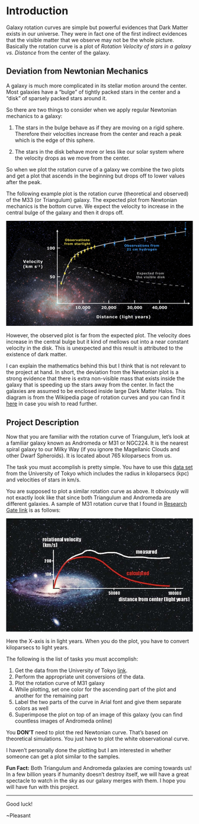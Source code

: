 # Introduction

Galaxy rotation curves are simple but powerful evidences that Dark
Matter exists in our universe. They were in fact one of the first
indirect evidences that the visible matter that we observe may not be
the whole picture. Basically the rotation curve is a plot of *Rotation
Velocity of stars in a galaxy vs. Distance* from the center of the
galaxy.

## Deviation from Newtonian Mechanics

A galaxy is much more complicated in its stellar motion around the
center. Most galaxies have a “bulge” of tightly packed stars in the
center and a “disk” of sparsely packed stars around it.

So there are two things to consider when we apply regular Newtonian
mechanics to a galaxy:

1.  The stars in the bulge behave as if they are moving on a rigid
    sphere. Therefore their velocities increase from the center and
    reach a peak which is the edge of this sphere.

2.  The stars in the disk behave more or less like our solar system
    where the velocity drops as we move from the center.

So when we plot the rotation curve of a galaxy we combine the two plots
and get a plot that ascends in the beginning but drops off to lower
values after the peak.

The following example plot is the rotation curve (theoretical and
observed) of the M33 (or Triangulum) galaxy. The expected plot from
Newtonian mechanics is the bottom curve. We expect the velocity to
increase in the central bulge of the galaxy and then it drops off.

![](m33-rotation-curve.png)

However, the observed plot is far from the expected plot. The velocity
does increase in the central bulge but it kind of mellows out into a
near constant velocity in the disk. This is unexpected and this result
is attributed to the existence of dark matter.

I can explain the mathematics behind this but I think that is not
relevant to the project at hand. In short, the deviation from the
Newtonian plot is a strong evidence that there is extra non-visible mass
that exists inside the galaxy that is speeding up the stars away from
the center. In fact the galaxies are assumed to be enclosed inside large
Dark Matter Halos. This diagram is from the Wikipedia page of rotation
curves and you can find it
[here](https://en.wikipedia.org/wiki/Galaxy_rotation_curve) in case you
wish to read further.

## Project Description

Now that you are familiar with the rotation curve of Triangulum, let’s
look at a familiar galaxy known as Andromeda or M31 or NGC224. It is the
nearest spiral galaxy to our Milky Way (if you ignore the Magellanic
Clouds and other Dwarf Spheroids). It is located about 765 kiloparsecs
from us.

The task you must accomplish is pretty simple. You have to use this
[data set](http://www.ioa.s.u-tokyo.ac.jp/~sofue/RC99/0224.dat) from the
University of Tokyo which includes the radius in kiloparsecs (kpc) and
velocities of stars in km/s.

You are supposed to plot a similar rotation curve as above. It obviously
will not exactly look like that since both Triangulum and Andromeda are
different galaxies. A sample of M31 rotation curve that I found in
[Research Gate
link](https://www.researchgate.net/profile/Alan-Parry/publication/258849339/figure/fig3/AS:669497048461332@1536631943465/The-rotation-curves-both-observed-and-calculated-for-the-Andromeda-galaxy-Credit.jpg)
is as follows:

![](m31-rotation-curve.png)

Here the X-axis is in light years. When you do the plot, you have to
convert kiloparsecs to light years.

The following is the list of tasks you must accomplish:

1.  Get the data from the University of Tokyo
    [link](http://www.ioa.s.u-tokyo.ac.jp/~sofue/RC99/0224.dat).
2.  Perform the appropriate unit conversions of the data.
3.  Plot the rotation curve of M31 galaxy
4.  While plotting, set one color for the ascending part of the plot and
    another for the remaining part
5.  Label the two parts of the curve in Arial font and give them
    separate colors as well
6.  Superimpose the plot on top of an image of this galaxy (you can find
    countless images of Andromeda online)

You **DON’T** need to plot the red Newtonian curve. That’s based on
theoretical simulations. You just have to plot the white observational
curve.

I haven’t personally done the plotting but I am interested in whether
someone can get a plot similar to the samples.

**Fun Fact:** Both Triangulum and Andromeda galaxies are coming towards
us! In a few billion years if humanity doesn’t destroy itself, we will
have a great spectacle to watch in the sky as our galaxy merges with
them. I hope you will have fun with this project.

------------------------------------------------------------------------

Good luck!

~Pleasant
